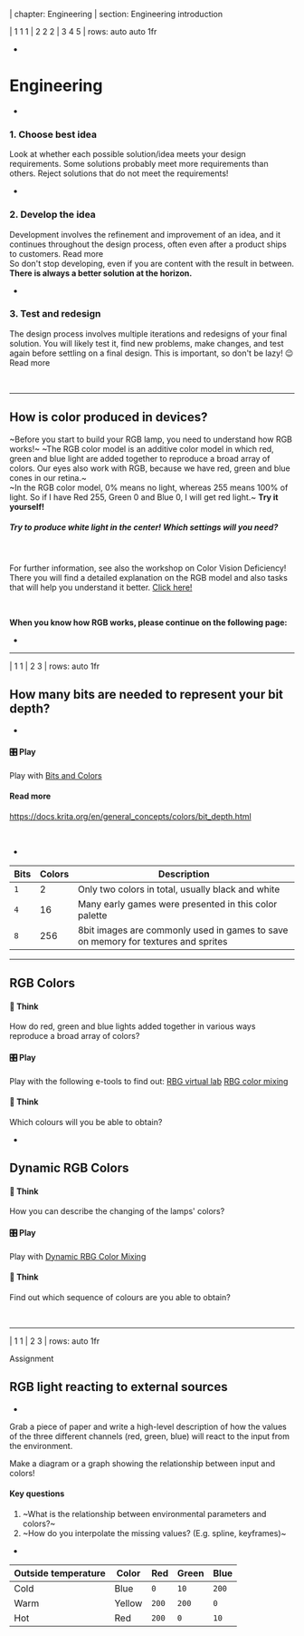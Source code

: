 | chapter: Engineering
| section: Engineering introduction

| 1 1 1
| 2 2 2
| 3 4 5
| rows: auto auto 1fr

<div class="grid" style="--cols: repeat(6,1fr); --gap: 10px">
  <f-card
    v-for="(c,i) in ['Problem definition','Background research','Design','Engineering','Prototyping','Communication']"
    :background="i == 3 ? 'blue' :  'var(--transparent)'"
    border="blue"
    :title="c"/>
</div>

-

# Engineering

-

### 1. Choose best idea

Look at whether each possible solution/idea meets your design requirements. Some solutions probably meet more requirements than others. Reject solutions that do not meet the requirements!

-

### 2. Develop the idea

Development involves the refinement and improvement of an idea, and it continues throughout the design process, often even after a product ships to customers. <f-link to="https://www.sciencebuddies.org/science-fair-projects/engineering-design-process/engineering-design-process-steps">Read more</a>
<br>
So don't stop developing, even if you are content with the result in between. **There is always a better solution at the horizon.**

-

### 3. Test and redesign

The design process involves multiple iterations and redesigns of your final solution. You will likely test it, find new problems, make changes, and test again before settling on a final design. This is important, so don't be lazy! 😉 <f-link to="https://www.sciencebuddies.org/science-fair-projects/engineering-design-process/engineering-design-process-steps">Read more</a>


<br>

<f-next-button />

---

## How is color produced in devices?

~Before you start to build your RGB lamp, you need to understand how RGB works!~
~The RGB color model is an additive color model in which red, green and blue light are added together to reproduce a broad array of colors. Our eyes also work with RGB, because we have red, green and blue cones in our retina.~
<br>
~In the RGB color model, 0% means no light, whereas 255 means 100% of light. So if I have Red 255, Green 0 and Blue 0, I will get red light.~
**Try it yourself!**


##### Try to produce white light in the center! Which settings will you need?

<f-slider title="Red" value="64" to="255" integer set="r" />

<f-slider title="Green" value="128" to="255" integer set="g" />

<f-slider title="Blue" value="196" to="255" integer set="b" />

<br>

For further information, see also the workshop on Color Vision Deficiency! There you will find a detailed explanation on the RGB model and also tasks that will help you understand it better. <a href="../colorblindness/">Click here!</a>


<br>

**When you know how RGB works, please continue on the following page:**

<f-next-button />

-

<center>
<f-scene>
  <f-group scale="1.3" rotation="-180">
  <f-circle
    v-for="(c,i) in polarpoints(3,0.5)"
    :key="i"
    :x="c.x"
    :y="c.y"
    :fill="[rgb(get('r',0),0,0),rgb(0,get('g',0),0),rgb(0,0,get('b',0))][i]"
    stroke
    style="mix-blend-mode: screen"
  />
  </f-group>
</f-scene>
</center>

---

| 1 1
| 2 3
| rows: auto 1fr

## How many bits are needed to represent your bit depth?

-

#### 🎛️ Play

Play with <a class="tertiary" href="https://designstem.github.io/scenarios/colorbits/">Bits and Colors</a>

#### Read more

https://docs.krita.org/en/general_concepts/colors/bit_depth.html


<br>

<f-next-button />


-

Bits|Colors|Description
---|---|---
`1`|2|Only two colors in total, usually black and white
`4`|16|Many early games were presented in this color palette
`8  `|256|8bit images are commonly used in games to save on memory for textures and sprites

---

## RGB Colors

#### 🤔 Think

How do red, green and blue lights added together in various ways reproduce a broad array of colors?

#### 🎛️ Play

Play with the following e-tools to find out:
<a class="tertiary" href="https://designstem.github.io/scenarios/rgblamp_vision/labs.html">RBG virtual lab</a> 
<a class="tertiary" href="https://designstem.github.io/scenarios/rgblamp_vision/mixing/index.html">RBG color mixing</a>

#### 🤔 Think

Which colours will you be able to obtain?

-

##   Dynamic RGB Colors 

#### 🤔 Think

How you can describe the changing of the lamps' colors?

#### 🎛️ Play

Play with <a class="tertiary" href="https://designstem.github.io/scenarios/rgblamp_vision/dynamic-mixing/index.html">Dynamic RBG Color Mixing</a>

#### 🤔 Think

Find out which sequence of colours are you able to obtain?


<br>

<f-next-button />

---

| 1 1 
| 2 3
| rows: auto 1fr

<caption>Assignment</caption>

## RGB light reacting to external sources

-

Grab a piece of paper and write a high-level description of how the values of the three different channels (red, green, blue) will react to the input from the environment.

Make a diagram or a graph showing the relationship between input and colors!

#### Key questions

1. ~What is the relationship between environmental parameters and colors?~
2. ~How do you interpolate the missing values? (E.g. spline, keyframes)~

-

Outside temperature|Color|Red|Green|Blue
---|---|---|---|---
Cold|Blue|`0`|`10`|`200`
Warm|Yellow|`200`|`200`|`0`
Hot|Red|`200`|`0`|`10`


<br>

<f-next-button />


